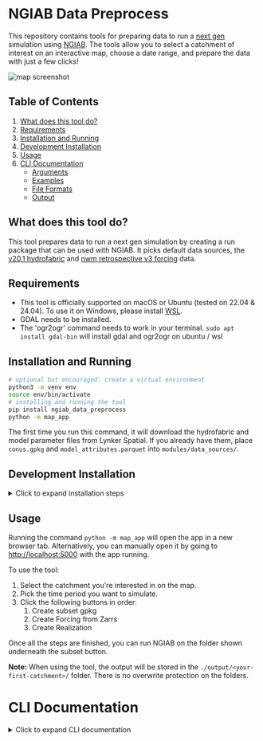 # NGIAB Data Preprocess

This repository contains tools for preparing data to run a [next gen](https://github.com/NOAA-OWP/ngen) simulation using [NGIAB](https://github.com/CIROH-UA/NGIAB-CloudInfra). The tools allow you to select a catchment of interest on an interactive map, choose a date range, and prepare the data with just a few clicks!

![map screenshot](https://github.com/CIROH-UA/NGIAB_data_preprocess/blob/main/modules/map_app/static/resources/screenshot.png)

## Table of Contents

1. [What does this tool do?](#what-does-this-tool-do)
2. [Requirements](#requirements)
3. [Installation and Running](#installation-and-running)
4. [Development Installation](#development-installation)
5. [Usage](#usage)
6. [CLI Documentation](#cli-documentation)
   - [Arguments](#arguments)
   - [Examples](#examples)
   - [File Formats](#file-formats)
   - [Output](#output)

## What does this tool do?

This tool prepares data to run a next gen simulation by creating a run package that can be used with NGIAB. It picks default data sources, the [v20.1 hydrofabric](https://www.lynker-spatial.com/data?path=hydrofabric%2Fv20.1%2F) and [nwm retrospective v3 forcing](https://noaa-nwm-retrospective-3-0-pds.s3.amazonaws.com/index.html#CONUS/zarr/forcing/) data.

## Requirements

* This tool is officially supported on macOS or Ubuntu (tested on 22.04 & 24.04). To use it on Windows, please install [WSL](https://learn.microsoft.com/en-us/windows/wsl/install).
* GDAL needs to be installed.
* The 'ogr2ogr' command needs to work in your terminal.
`sudo apt install gdal-bin` will install gdal and ogr2ogr on ubuntu / wsl

## Installation and Running

```bash
# optional but encouraged: create a virtual environment
python3 -m venv env
source env/bin/activate
# installing and running the tool
pip install ngiab_data_preprocess
python -m map_app
```

The first time you run this command, it will download the hydrofabric and model parameter files from Lynker Spatial. If you already have them, place `conus.gpkg` and `model_attributes.parquet` into `modules/data_sources/`.

## Development Installation

<details>
  <summary>Click to expand installation steps</summary>

To install and run the tool, follow these steps:

1. Clone the repository:
   ```bash
   git clone https://github.com/CIROH-UA/NGIAB_data_preprocess
   cd NGIAB_data_preprocess
   ```
2. Create a virtual environment and activate it:
   ```bash
   python3 -m venv env
   source env/bin/activate
   ```
3. Install the tool:
   ```bash
   pip install -e .
   ```
4. Run the map app:
   ```bash
   python -m map_app
   ```
</details>

## Usage

Running the command `python -m map_app` will open the app in a new browser tab. Alternatively, you can manually open it by going to [http://localhost:5000](http://localhost:5000) with the app running.

To use the tool:
1. Select the catchment you're interested in on the map.
2. Pick the time period you want to simulate.
3. Click the following buttons in order:
    1) Create subset gpkg
    2) Create Forcing from Zarrs
    3) Create Realization

Once all the steps are finished, you can run NGIAB on the folder shown underneath the subset button.

**Note:** When using the tool, the output will be stored in the `./output/<your-first-catchment>/` folder. There is no overwrite protection on the folders.

# CLI Documentation

<details>
<summary>Click to expand CLI documentation</summary>

## Arguments

- `-h`, `--help`: Show the help message and exit.
- `-i INPUT_FILE`, `--input_file INPUT_FILE`: Path to a CSV or TXT file containing a list of catchment IDs, lat/lon pairs, or gage IDs; or a single catchment ID (e.g., `cat-5173`), a single lat/lon pair, or a single gage ID.
- `-l`, `--latlon`: Use latitude and longitude instead of catchment IDs. When used with `-i`, the file should contain lat/lon pairs.
- `-g`, `--gage`: Use gage IDs instead of catchment IDs. When used with `-i`, the file should contain gage IDs.
- `-s`, `--subset`: Subset the hydrofabric to the given catchment IDs, locations, or gage IDs.
- `-f`, `--forcings`: Generate forcings for the given catchment IDs, locations, or gage IDs.
- `-r`, `--realization`: Create a realization for the given catchment IDs, locations, or gage IDs.
- `--start_date START_DATE`: Start date for forcings/realization (format YYYY-MM-DD).
- `--end_date END_DATE`: End date for forcings/realization (format YYYY-MM-DD).
- `-o OUTPUT_NAME`, `--output_name OUTPUT_NAME`: Name of the subset to be created (default is the first catchment ID in the input file).

## Examples

`-l`, `-g`, `-s`, `-f`, `-r` can be combined like normal CLI flags. For example, to subset, generate forcings, and create a realization, you can use `-sfr` or `-s -f -r`.

1. Subset hydrofabric using catchment IDs:
   ```
   python -m ngiab_data_cli -i catchment_ids.txt -s
   ```

2. Generate forcings using a single catchment ID:
   ```
   python -m ngiab_data_cli -i cat-5173 -f --start_date 2023-01-01 --end_date 2023-12-31
   ```

3. Create realization using lat/lon pairs from a CSV file:
   ```
   python -m ngiab_data_cli -i locations.csv -l -r --start_date 2023-01-01 --end_date 2023-12-31 -o custom_output
   ```

4. Perform all operations using a single lat/lon pair:
   ```
   python -m ngiab_data_cli -i 54.33,-69.4 -l -s -f -r --start_date 2023-01-01 --end_date 2023-12-31
   ```

5. Subset hydrofabric using gage IDs from a CSV file:
   ```
   python -m ngiab_data_cli -i gage_ids.csv -g -s
   ```

6. Generate forcings using a single gage ID:
   ```
   python -m ngiab_data_cli -i 01646500 -g -f --start_date 2023-01-01 --end_date 2023-12-31
   ```

## File Formats

### 1. Catchment ID input:
- CSV file: A single column of catchment IDs, or a column named 'cat_id', 'catchment_id', or 'divide_id'.
- TXT file: One catchment ID per line.

Example CSV (catchment_ids.csv):
```
cat_id,soil_type
cat-5173,some
cat-5174,data
cat-5175,here
```
Or:
```
cat-5173
cat-5174
cat-5175
```

### 2. Lat/Lon input:
- CSV file: Two columns named 'lat' and 'lon', or two unnamed columns in that order.
- Single pair: Comma-separated values passed directly to the `-i` argument.

Example CSV (locations.csv):
```
lat,lon
54.33,-69.4
55.12,-68.9
53.98,-70.1
```
Or:
```
54.33,-69.4
55.12,-68.9
53.98,-70.1
```

### 3. Gage ID input:
- CSV file: A single column of gage IDs, or a column named 'gage' or 'gage_id'.
- TXT file: One gage ID per line.
- Single gage ID: Passed directly to the `-i` argument.

Example CSV (gage_ids.csv):
```
gage_id,station_name
01646500,Potomac River
01638500,Shenandoah River
01578310,Susquehanna River
```
Or:
```
01646500
01638500
01578310
```

## Output

The script creates an output folder named after the first catchment ID in the input file, the provided output name, or derived from the first lat/lon pair or gage ID. This folder will contain the results of the subsetting, forcings generation, and realization creation operations.

</details>